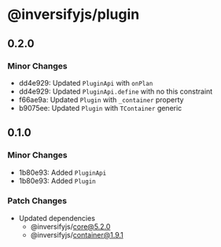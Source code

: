 # @inversifyjs/plugin

## 0.2.0

### Minor Changes

- dd4e929: Updated `PluginApi` with `onPlan`
- dd4e929: Updated `PluginApi.define` with no this constraint
- f66ae9a: Updated `Plugin` with `_container` property
- b9075ee: Updated `Plugin` with `TContainer` generic

## 0.1.0

### Minor Changes

- 1b80e93: Added `PluginApi`
- 1b80e93: Added `Plugin`

### Patch Changes

- Updated dependencies
  - @inversifyjs/core@5.2.0
  - @inversifyjs/container@1.9.1
